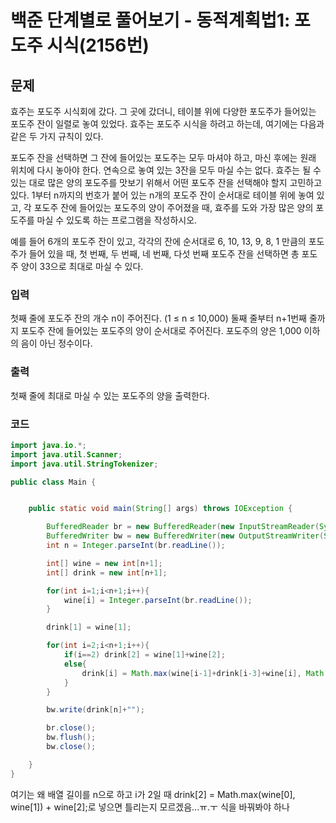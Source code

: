 # 백준 단계별로 풀어보기 - 동적계획법1: 포도주 시식(2156번)
## 문제
효주는 포도주 시식회에 갔다. 그 곳에 갔더니, 테이블 위에 다양한 포도주가 들어있는 포도주 잔이 일렬로 놓여 있었다. 효주는 포도주 시식을 하려고 하는데, 여기에는 다음과 같은 두 가지 규칙이 있다.

포도주 잔을 선택하면 그 잔에 들어있는 포도주는 모두 마셔야 하고, 마신 후에는 원래 위치에 다시 놓아야 한다.
연속으로 놓여 있는 3잔을 모두 마실 수는 없다.
효주는 될 수 있는 대로 많은 양의 포도주를 맛보기 위해서 어떤 포도주 잔을 선택해야 할지 고민하고 있다. 1부터 n까지의 번호가 붙어 있는 n개의 포도주 잔이 순서대로 테이블 위에 놓여 있고, 각 포도주 잔에 들어있는 포도주의 양이 주어졌을 때, 효주를 도와 가장 많은 양의 포도주를 마실 수 있도록 하는 프로그램을 작성하시오. 

예를 들어 6개의 포도주 잔이 있고, 각각의 잔에 순서대로 6, 10, 13, 9, 8, 1 만큼의 포도주가 들어 있을 때, 첫 번째, 두 번째, 네 번째, 다섯 번째 포도주 잔을 선택하면 총 포도주 양이 33으로 최대로 마실 수 있다.

### 입력
첫째 줄에 포도주 잔의 개수 n이 주어진다. (1 ≤ n ≤ 10,000) 둘째 줄부터 n+1번째 줄까지 포도주 잔에 들어있는 포도주의 양이 순서대로 주어진다. 포도주의 양은 1,000 이하의 음이 아닌 정수이다.

### 출력
첫째 줄에 최대로 마실 수 있는 포도주의 양을 출력한다.

### 코드

```java
import java.io.*;
import java.util.Scanner;
import java.util.StringTokenizer;

public class Main {


    public static void main(String[] args) throws IOException {

        BufferedReader br = new BufferedReader(new InputStreamReader(System.in));
        BufferedWriter bw = new BufferedWriter(new OutputStreamWriter(System.out));
        int n = Integer.parseInt(br.readLine());

        int[] wine = new int[n+1];
        int[] drink = new int[n+1];

        for(int i=1;i<n+1;i++){
            wine[i] = Integer.parseInt(br.readLine());
        }

        drink[1] = wine[1];

        for(int i=2;i<n+1;i++){
            if(i==2) drink[2] = wine[1]+wine[2];
            else{
                drink[i] = Math.max(wine[i-1]+drink[i-3]+wine[i], Math.max(drink[i-2]+wine[i], drink[i-1]));
            }
        }

        bw.write(drink[n]+"");

        br.close();
        bw.flush();
        bw.close();

    }
}
```

여기는 왜 배열 길이를 n으로 하고 i가 2일 때 drink[2] = Math.max(wine[0], wine[1]) + wine[2];로 넣으면 틀리는지 모르겠음...ㅠ.ㅜ 식을 바꿔봐야 하나
